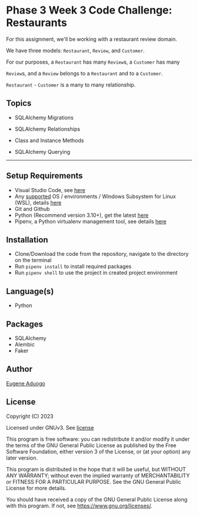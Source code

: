 # Phase 3 Week 3 Code Challenge: Restaurants

For this assignment, we'll be working with a restaurant review domain.

We have three models: `Restaurant`, `Review`, and `Customer`.

For our purposes, a `Restaurant` has many `Review`s, a `Customer` has many

`Review`s, and a `Review` belongs to a `Restaurant` and to a `Customer`.

`Restaurant` - `Customer` is a many to many relationship.

## Topics

- SQLAlchemy Migrations

- SQLAlchemy Relationships

- Class and Instance Methods

- SQLAlchemy Querying

***

## Setup Requirements

- Visual Studio Code, see [here](https://code.visualstudio.com/)
- Any [supported](https://www.python.org/downloads/) OS / environments / Windows Subsystem for Linux (WSL), details [here](https://learn.microsoft.com/en-us/windows/python/web-frameworks)
- Git and Github
- Python (Recommend version 3.10+), get the latest [here](https://www.python.org/downloads/)
- Pipenv, a Python virtualenv management tool, see details [here](https://pypi.org/project/pipenv/)

## Installation

- Clone/Download the code from the repository, navigate to the directory on the terminal
- Run `pipenv install` to install required packages
- Run `pipenv shell` to use the project in created project environment

## Language(s)

- Python

## Packages

- SQLAlchemy
- Alembic
- Faker

## Author

[Eugene Aduogo](https://github.com/eugenemrg)

## License

Copyright (C) 2023

Licensed under GNUv3. See [license](/LICENSE)

This program is free software: you can redistribute it and/or modify
it under the terms of the GNU General Public License as published by
the Free Software Foundation, either version 3 of the License, or
(at your option) any later version.

This program is distributed in the hope that it will be useful,
but WITHOUT ANY WARRANTY; without even the implied warranty of
MERCHANTABILITY or FITNESS FOR A PARTICULAR PURPOSE.  See the
GNU General Public License for more details.

You should have received a copy of the GNU General Public License
along with this program.  If not, see <https://www.gnu.org/licenses/>.